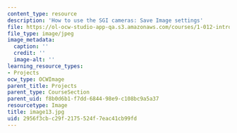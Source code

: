 ```yaml
---
content_type: resource
description: 'How to use the SGI cameras: Save Image settings'
file: https://ol-ocw-studio-app-qa.s3.amazonaws.com/courses/1-012-introduction-to-civil-engineering-design-spring-2002/2956f3cbc29f2175524f7eac41cb99fd_image13.jpg
file_type: image/jpeg
image_metadata:
  caption: ''
  credit: ''
  image-alt: ''
learning_resource_types:
- Projects
ocw_type: OCWImage
parent_title: Projects
parent_type: CourseSection
parent_uid: f8b0d6b1-f7dd-6844-98e9-c108bc9a5a37
resourcetype: Image
title: image13.jpg
uid: 2956f3cb-c29f-2175-524f-7eac41cb99fd
---
```

